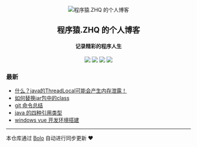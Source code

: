 <p align="center"><img alt="程序猿.ZHQ 的个人博客" src="https://img.alicdn.com/imgextra/i1/O1CN01EI93PS1xWbnJ87dXX_!!6000000006451-2-tps-150-150.png"></p><h2 align="center">
程序猿.ZHQ 的个人博客
</h2>

<h4 align="center">记录精彩的程序人生</h4>
<p align="center"><a title="程序猿.ZHQ 的个人博客" target="_blank" href="https://github.com/new-star007/bolo-blog"><img src="https://img.shields.io/github/last-commit/new-star007/bolo-blog.svg?style=flat-square&color=FF9900"></a>
<a title="GitHub repo size in bytes" target="_blank" href="https://github.com/new-star007/bolo-blog"><img src="https://img.shields.io/github/repo-size/new-star007/bolo-blog.svg?style=flat-square"></a>
<a title="Bolo Version" target="_blank" href="https://github.com/adlered/bolo-solo"><img src="https://img.shields.io/badge/bolo-v2.6 稳定版-f1e05a.svg?style=flat-square&color=blueviolet"></a>
<a title="Hits" target="_blank" href="https://github.com/88250/hits"><img src="https://hits.b3log.org/new-star007/bolo-blog.svg"></a></p>

### 最新

* [什么？java的ThreadLocal可能会产生内存泄露！](https://null:-1/articles/2022/10/24/1666619468874.html)
* [如何替换jar包中的class](https://null:-1/articles/2022/10/19/1666180571722.html)
* [git 命令总结](https://null:-1/articles/2022/10/18/1666082521727.html)
* [java 的四种引用类型](https://null:-1/articles/2022/10/18/1666082288442.html)
* [windows vue 开发环境搭建](https://null:-1/articles/2022/10/18/1666081115227.html)



---

本仓库通过 [Bolo](https://github.com/adlered/bolo-solo) 自动进行同步更新 ❤️ 